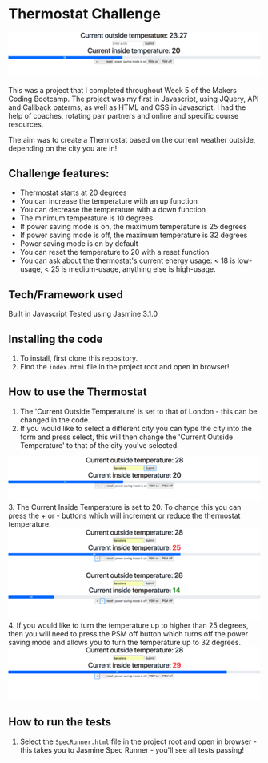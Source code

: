 Thermostat Challenge
=====================


<img src="/img/Screen Shot 2018-07-18 at 18.57.59.png" />

This was a project that I completed throughout Week 5 of the Makers Coding Bootcamp. The project was my first in Javascript, using JQuery, API and Callback paterms, as well as HTML and CSS in Javascript. I had the help of coaches, rotating pair partners and online and specific course resources.

The aim was to create a Thermostat based on the current weather outside, depending on the city you are in!

Challenge features:
-------
* Thermostat starts at 20 degrees
* You can increase the temperature with an up function
* You can decrease the temperature with a down function
* The minimum temperature is 10 degrees
* If power saving mode is on, the maximum temperature is 25 degrees
* If power saving mode is off, the maximum temperature is 32 degrees
* Power saving mode is on by default
* You can reset the temperature to 20 with a reset function
* You can ask about the thermostat's current energy usage: < 18 is low-usage, < 25 is medium-usage, anything else is high-usage.

## Tech/Framework used

Built in Javascript
Tested using Jasmine 3.1.0

## Installing the code

1. To install, first clone this repository.
2. Find the `index.html` file in the project root and open in browser!

## How to use the Thermostat

1. The 'Current Outside Temperature' is set to that of London - this can be changed in the code.
2. If you would like to select a different city you can type the city into the form and press select, this will then change the 'Current Outside Temperature' to that of the city you've selected.
<img src="/img/Screen Shot 2018-07-18 at 18.58.48.png" />
3. The Current Inside Temperature is set to 20. To change this you can press the + or - buttons which will increment or reduce the thermostat temperature.
<img src="/img/Screen Shot 2018-07-18 at 18.59.07.png" />
<img src="/img/Screen Shot 2018-07-18 at 18.59.31.png" />
4. If you would like to turn the temperature up to higher than 25 degrees, then you will need to press the PSM off button which turns off the power saving mode and allows you to turn the temperature up to 32 degrees.
<img src="/img/Screen Shot 2018-07-18 at 18.59.18.png" />

## How to run the tests

1. Select the `SpecRunner.html` file in the project root and open in browser - this takes you to Jasmine Spec Runner - you'll see all tests passing!
